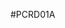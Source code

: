 <!--- AUTOgen ---> <!--- Please remove this line after manually editing --->
<!--- Created:2017-01-02T14:38:45.852948: ---> 
<!--- Author:Mlab: ---> 
<!--- AuthorEmail:email@mlab.cz: ---> 
<!--- Tags:None: ---> 
<!--- Ust:escription.en]


[InfoShortDescription.cs]


[InfoLongDescription.en]


[InfoLongDescription.cs]

[End: ---> 
<!--- Name:PCRD01A: --->
#PCRD01A 
<!--- LongName --->

<!--- ELongName ---> 

<!--- Lead --->

<!--- ELead ---> 


​
​
<!--- Description --->
<!--- EDescription --->
<!--- Content --->
<!--- EContent --->
            